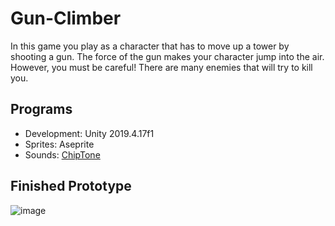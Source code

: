 # Gun-Climber
In this game you play as a character that has to move up a tower by shooting a gun. The force of the gun makes your character jump into the air. However, you must be careful! There are many enemies that will try to kill you.

## Programs

* Development: Unity 2019.4.17f1
* Sprites: Aseprite 
* Sounds: [ChipTone](https://sfbgames.itch.io/chiptone)

## Finished Prototype

![image](https://user-images.githubusercontent.com/28463194/109370242-ce3a6a00-789f-11eb-99cc-941314e30f96.png)
